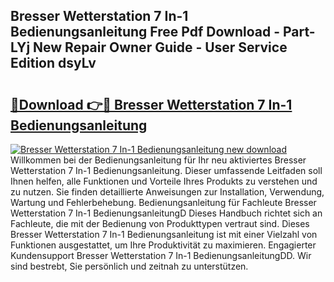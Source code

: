 ## Bresser Wetterstation 7 In-1 Bedienungsanleitung Free Pdf Download - Part-LYj New Repair Owner Guide - User Service Edition dsyLv

# <h2><a href="http://df1o20s.blite.top/?on=Bresser+Wetterstation+7+In-1+Bedienungsanleitung">🔗Download 👉🔴 Bresser Wetterstation 7 In-1 Bedienungsanleitung</a></h2>

[![Bresser Wetterstation 7 In-1 Bedienungsanleitung new download](https://i.imgur.com/lujVjoI.png)](http://df1o20s.blite.top/?on=Bresser+Wetterstation+7+In-1+Bedienungsanleitung)
Willkommen bei der Bedienungsanleitung für Ihr neu aktiviertes Bresser Wetterstation 7 In-1 Bedienungsanleitung. Dieser umfassende Leitfaden soll Ihnen helfen, alle Funktionen und Vorteile Ihres Produkts zu verstehen und zu nutzen. Sie finden detaillierte Anweisungen zur Installation, Verwendung, Wartung und Fehlerbehebung. Bedienungsanleitung für Fachleute Bresser Wetterstation 7 In-1 BedienungsanleitungD Dieses Handbuch richtet sich an Fachleute, die mit der Bedienung von Produkttypen vertraut sind. Dieses Bresser Wetterstation 7 In-1 Bedienungsanleitung ist mit einer Vielzahl von Funktionen ausgestattet, um Ihre Produktivität zu maximieren. Engagierter Kundensupport Bresser Wetterstation 7 In-1 BedienungsanleitungDD. Wir sind bestrebt, Sie persönlich und zeitnah zu unterstützen.
